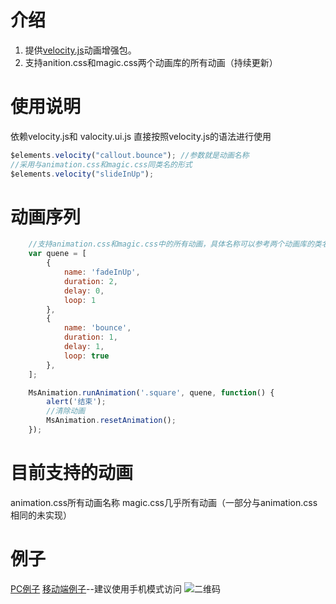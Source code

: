 介绍
======
1. 提供[velocity.js](http://julian.com/research/velocity/)动画增强包。
2. 支持anition.css和magic.css两个动画库的所有动画（持续更新）

使用说明
======
依赖velocity.js和 valocity.ui.js
直接按照velocity.js的语法进行使用

```js
$elements.velocity("callout.bounce"); //参数就是动画名称
//采用与animation.css和magic.css同类名的形式
$elements.velocity("slideInUp");
```

动画序列
======
```js
	//支持animation.css和magic.css中的所有动画，具体名称可以参考两个动画库的类名
	var quene = [
		{
			name: 'fadeInUp',
			duration: 2,
			delay: 0,
			loop: 1
		},
		{
			name: 'bounce',
			duration: 1,
			delay: 1,
			loop: true
		},
	];

	MsAnimation.runAnimation('.square', quene, function() {
		alert('结束');
		//清除动画
		MsAnimation.resetAnimation();
	});
```

目前支持的动画
======
animation.css所有动画名称
magic.css几乎所有动画（一部分与animation.css相同的未实现）

例子
======
[PC例子](http://maoshuai.sinaapp.com/ttgcw.html)
[移动端例子](http://h5.baomitu.com/app/f5349.html)--建议使用手机模式访问
![二维码](http://images2015.cnblogs.com/blog/435330/201510/435330-20151006111627378-1190742810.png)
